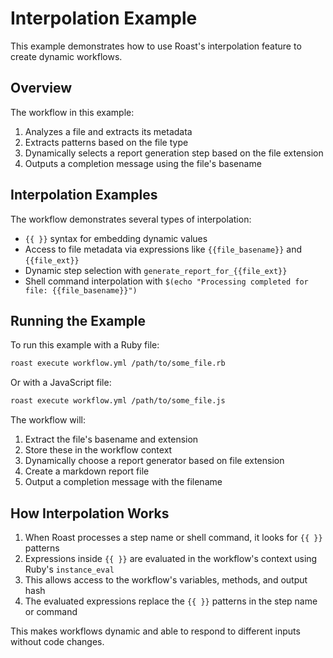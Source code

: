 # Interpolation Example

This example demonstrates how to use Roast's interpolation feature to create dynamic workflows.

## Overview

The workflow in this example:
1. Analyzes a file and extracts its metadata
2. Extracts patterns based on the file type
3. Dynamically selects a report generation step based on the file extension
4. Outputs a completion message using the file's basename

## Interpolation Examples

The workflow demonstrates several types of interpolation:

- `{{ }}` syntax for embedding dynamic values
- Access to file metadata via expressions like `{{file_basename}}` and `{{file_ext}}`
- Dynamic step selection with `generate_report_for_{{file_ext}}`
- Shell command interpolation with `$(echo "Processing completed for file: {{file_basename}}")`

## Running the Example

To run this example with a Ruby file:

```bash
roast execute workflow.yml /path/to/some_file.rb
```

Or with a JavaScript file:

```bash
roast execute workflow.yml /path/to/some_file.js
```

The workflow will:
1. Extract the file's basename and extension
2. Store these in the workflow context
3. Dynamically choose a report generator based on file extension
4. Create a markdown report file
5. Output a completion message with the filename

## How Interpolation Works

1. When Roast processes a step name or shell command, it looks for `{{ }}` patterns
2. Expressions inside `{{ }}` are evaluated in the workflow's context using Ruby's `instance_eval`
3. This allows access to the workflow's variables, methods, and output hash
4. The evaluated expressions replace the `{{ }}` patterns in the step name or command

This makes workflows dynamic and able to respond to different inputs without code changes.